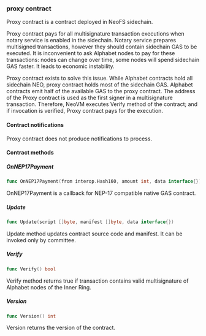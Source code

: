 ### proxy contract

Proxy contract is a contract deployed in NeoFS sidechain\.

Proxy contract pays for all multisignature transaction executions when notary service is enabled in the sidechain\. Notary service prepares multisigned transactions\, however they should contain sidechain GAS to be executed\. It is inconvenient to ask Alphabet nodes to pay for these transactions: nodes can change over time\, some nodes will spend sidechain GAS faster\. It leads to economic instability\.

Proxy contract exists to solve this issue\. While Alphabet contracts hold all sidechain NEO\, proxy contract holds most of the sidechain GAS\. Alphabet contracts emit half of the available GAS to the proxy contract\. The address of the Proxy contract is used as the first signer in a multisignature transaction\. Therefore\, NeoVM executes Verify method of the contract; and if invocation is verified\, Proxy contract pays for the execution\.

#### Contract notifications

Proxy contract does not produce notifications to process\.

#### Contract methods

##### OnNEP17Payment

```go
func OnNEP17Payment(from interop.Hash160, amount int, data interface{})
```

OnNEP17Payment is a callback for NEP\-17 compatible native GAS contract\.

##### Update

```go
func Update(script []byte, manifest []byte, data interface{})
```

Update method updates contract source code and manifest\. It can be invoked only by committee\.

##### Verify

```go
func Verify() bool
```

Verify method returns true if transaction contains valid multisignature of Alphabet nodes of the Inner Ring\.

##### Version

```go
func Version() int
```

Version returns the version of the contract\.


